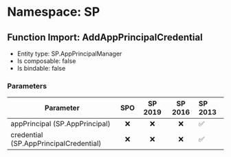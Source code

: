 # Namespace: SP

## Function Import: AddAppPrincipalCredential

- Entity type: SP.AppPrincipalManager
- Is composable: false
- Is bindable: false

### Parameters

Parameter | SPO | SP 2019 | SP 2016 | SP 2013
----------|:---:|:-------:|:-------:|:-------
appPrincipal (SP.AppPrincipal) | ❌ | ❌ | ❌ | ✅
credential (SP.AppPrincipalCredential) | ❌ | ❌ | ❌ | ✅
